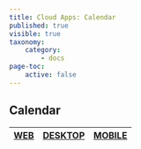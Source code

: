 ```yaml
---
title: Cloud Apps: Calendar
published: true
visible: true
taxonomy:
    category:
        - docs
page-toc:
    active: false
---
```


## Calendar

|[**WEB**](web)|[**DESKTOP**](desktop)|[**MOBILE**](mobile)|
|:--:|:--:|:--:|
